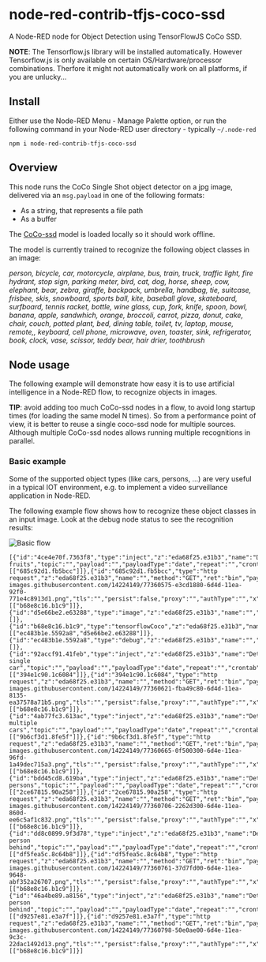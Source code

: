 # node-red-contrib-tfjs-coco-ssd

A Node-RED node for Object Detection using TensorFlowJS CoCo SSD.

**NOTE**: The Tensorflow.js library will be installed automatically.  However Tensorflow.js is only available on certain OS/Hardware/processor combinations.  Therfore it might not automatically work on all platforms, if you are unlucky...

## Install

Either use the Node-RED Menu - Manage Palette option, or run the following command in your Node-RED user directory - typically `~/.node-red`

    npm i node-red-contrib-tfjs-coco-ssd

## Overview

This node runs the CoCo Single Shot object detector on a jpg image, delivered via an ```msg.payload``` in one of the following formats:
+ As a string, that represents a file path
+ As a buffer

The [CoCo-ssd](https://github.com/tensorflow/tfjs-models/tree/master/coco-ssd) model is loaded locally so it should work offline.  

The model is currently trained to recognize the following object classes in an image:

*person, bicycle, car, motorcycle, airplane, bus, train, truck, traffic light, fire hydrant, stop sign, parking meter, bird, cat, dog, horse, sheep, cow, elephant, bear, zebra, giraffe, backpack, umbrella, handbag, tie, suitcase, frisbee, skis, snowboard, sports ball, kite, baseball glove, skateboard, surfboard, tennis racket, bottle, wine glass, cup, fork, knife, spoon, bowl, banana, apple, sandwhich, orange, broccoli, carrot, pizza, donut, cake, chair, couch, potted plant, bed, dining table, toilet, tv, laptop, mouse, remote,, keyboard, cell phone, microwave, oven, toaster, sink, refrigerator, book, clock, vase, scissor, teddy bear, hair drier, toothbrush*

## Node usage

The following example will demonstrate how easy it is to use artificial intelligence in a Node-RED flow, to recognize objects in images.

**TIP**: avoid adding too much CoCo-ssd nodes in a flow, to avoid long startup times (for loading the same model N times).   So from a performance point of view, it is better to reuse a single coco-ssd node for multiple sources.  Although multiple CoCo-ssd nodes allows running multiple recognitions in parallel.

### Basic example

Some of the supported object types (like cars, persons, ...) are very useful in a typical IOT environment, e.g. to implement a video surveillance application in Node-RED.

The following example flow shows how to recognize these object classes in an input image.  Look at the debug node status to see the recognition results:

![Basic flow](https://user-images.githubusercontent.com/14224149/77361314-5b4f7780-6d4f-11ea-90ef-50fe8e894093.png)

```
[{"id":"4ce4e70f.7363f8","type":"inject","z":"eda68f25.e31b3","name":"Detect fruits","topic":"","payload":"","payloadType":"date","repeat":"","crontab":"","once":false,"onceDelay":0.1,"x":370,"y":2120,"wires":[["685c92d1.fb5bcc"]]},{"id":"685c92d1.fb5bcc","type":"http request","z":"eda68f25.e31b3","name":"","method":"GET","ret":"bin","paytoqs":false,"url":"https://user-images.githubusercontent.com/14224149/77360575-e3cd1880-6d4d-11ea-92f0-771e4c8913d1.png","tls":"","persist":false,"proxy":"","authType":"","x":550,"y":2120,"wires":[["b68e8c16.b1c9"]]},{"id":"d5e66be2.e63288","type":"image","z":"eda68f25.e31b3","name":"","width":160,"data":"payload","dataType":"msg","thumbnail":false,"active":true,"x":960,"y":2200,"wires":[]},{"id":"b68e8c16.b1c9","type":"tensorflowCoco","z":"eda68f25.e31b3","name":"","model":"","scoreThreshold":0.5,"x":750,"y":2120,"wires":[["ec483b1e.5592a8","d5e66be2.e63288"]]},{"id":"ec483b1e.5592a8","type":"debug","z":"eda68f25.e31b3","name":"","active":true,"tosidebar":true,"console":false,"tostatus":true,"complete":"classes","targetType":"msg","x":950,"y":2120,"wires":[]},{"id":"92accf91.41feb","type":"inject","z":"eda68f25.e31b3","name":"Detect single car","topic":"","payload":"","payloadType":"date","repeat":"","crontab":"","once":false,"onceDelay":0.1,"x":360,"y":2180,"wires":[["394e1c90.1c6084"]]},{"id":"394e1c90.1c6084","type":"http request","z":"eda68f25.e31b3","name":"","method":"GET","ret":"bin","paytoqs":false,"url":"https://user-images.githubusercontent.com/14224149/77360621-fba49c80-6d4d-11ea-8135-ea37578a71b5.png","tls":"","persist":false,"proxy":"","authType":"","x":550,"y":2180,"wires":[["b68e8c16.b1c9"]]},{"id":"4ab77fc3.613ac","type":"inject","z":"eda68f25.e31b3","name":"Detect multiple cars","topic":"","payload":"","payloadType":"date","repeat":"","crontab":"","once":false,"onceDelay":0.1,"x":350,"y":2240,"wires":[["9b6cf3d1.8fe5f"]]},{"id":"9b6cf3d1.8fe5f","type":"http request","z":"eda68f25.e31b3","name":"","method":"GET","ret":"bin","paytoqs":false,"url":"https://user-images.githubusercontent.com/14224149/77360665-0f500300-6d4e-11ea-96fd-1a49dec715a3.png","tls":"","persist":false,"proxy":"","authType":"","x":550,"y":2240,"wires":[["b68e8c16.b1c9"]]},{"id":"bdd45cd8.619ba","type":"inject","z":"eda68f25.e31b3","name":"Detect persons","topic":"","payload":"","payloadType":"date","repeat":"","crontab":"","once":false,"onceDelay":0.1,"x":360,"y":2300,"wires":[["2ce67815.90a258"]]},{"id":"2ce67815.90a258","type":"http request","z":"eda68f25.e31b3","name":"","method":"GET","ret":"bin","paytoqs":false,"url":"https://user-images.githubusercontent.com/14224149/77360706-2262d300-6d4e-11ea-860d-ee6c5af1c832.png","tls":"","persist":false,"proxy":"","authType":"","x":550,"y":2300,"wires":[["b68e8c16.b1c9"]]},{"id":"dd8c0899.9f3d78","type":"inject","z":"eda68f25.e31b3","name":"Detect person behind","topic":"","payload":"","payloadType":"date","repeat":"","crontab":"","once":false,"onceDelay":0.1,"x":340,"y":2360,"wires":[["df5fea5c.8c64b8"]]},{"id":"df5fea5c.8c64b8","type":"http request","z":"eda68f25.e31b3","name":"","method":"GET","ret":"bin","paytoqs":false,"url":"https://user-images.githubusercontent.com/14224149/77360761-37d7fd00-6d4e-11ea-9648-abf352a26707.png","tls":"","persist":false,"proxy":"","authType":"","x":550,"y":2360,"wires":[["b68e8c16.b1c9"]]},{"id":"46a4be89.a8156","type":"inject","z":"eda68f25.e31b3","name":"Detect person behind","topic":"","payload":"","payloadType":"date","repeat":"","crontab":"","once":false,"onceDelay":0.1,"x":340,"y":2420,"wires":[["d9257e81.e3a7f"]]},{"id":"d9257e81.e3a7f","type":"http request","z":"eda68f25.e31b3","name":"","method":"GET","ret":"bin","paytoqs":false,"url":"https://user-images.githubusercontent.com/14224149/77360798-50e0ae00-6d4e-11ea-9c3c-22dac1492d13.png","tls":"","persist":false,"proxy":"","authType":"","x":550,"y":2420,"wires":[["b68e8c16.b1c9"]]}]
```

